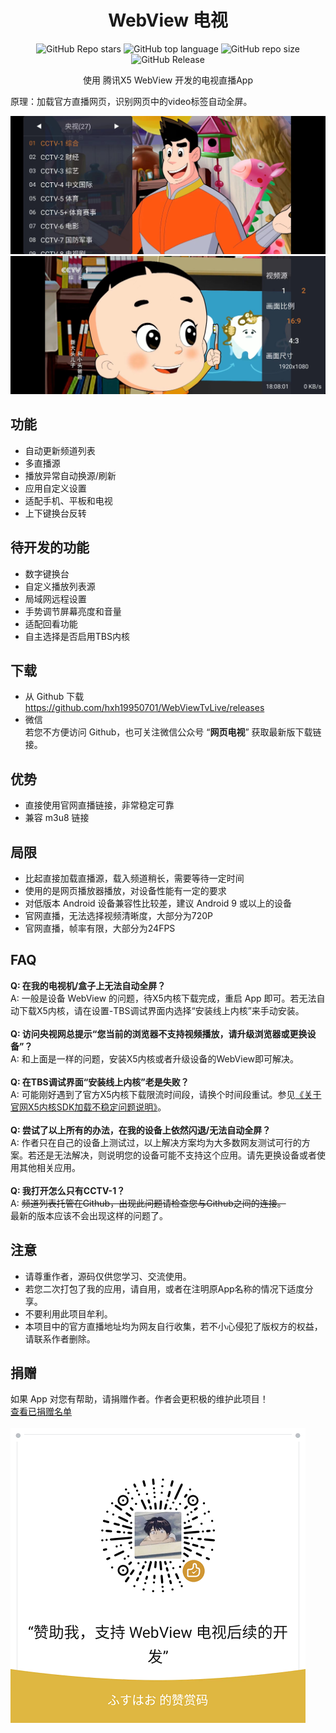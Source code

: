 <div align="center">
    <h1>WebView 电视</h1>
<div align="center">

![GitHub Repo stars](https://img.shields.io/github/stars/hxh19950701/WebViewTvLive)
![GitHub top language](https://img.shields.io/github/languages/top/hxh19950701/WebViewTvLive)
![GitHub repo size](https://img.shields.io/github/repo-size/hxh19950701/WebViewTvLive)
![GitHub Release](https://img.shields.io/github/v/release/hxh19950701/WebViewTvLive)


</div>
    <p>使用 腾讯X5 WebView 开发的电视直播App</p>
</div>
    <p>原理：加载官方直播网页，识别网页中的video标签自动全屏。</p>

    
<img src="./images/image_1.jpg"/>
<br/>
<img src="./images/image_2.jpg"/>


## 功能

- 自动更新频道列表
- 多直播源
- 播放异常自动换源/刷新
- 应用自定义设置
- 适配手机、平板和电视
- 上下键换台反转

## 待开发的功能
- 数字键换台
- 自定义播放列表源
- 局域网远程设置
- 手势调节屏幕亮度和音量
- 适配回看功能
- 自主选择是否启用TBS内核

## 下载
- 从 Github 下载 <br>
https://github.com/hxh19950701/WebViewTvLive/releases <br>
- 微信 <br>
若您不方便访问 Github，也可关注微信公众号 “**网页电视**” 获取最新版下载链接。

## 优势

- 直接使用官网直播链接，非常稳定可靠
- 兼容 m3u8 链接

## 局限

- 比起直接加载直播源，载入频道稍长，需要等待一定时间
- 使用的是网页播放器播放，对设备性能有一定的要求
- 对低版本 Android 设备兼容性比较差，建议 Android 9 或以上的设备
- 官网直播，无法选择视频清晰度，大部分为720P
- 官网直播，帧率有限，大部分为24FPS

## FAQ

**Q: 在我的电视机/盒子上无法自动全屏？**<br/>
A: 一般是设备 WebView 的问题，待X5内核下载完成，重启 App 即可。若无法自动下载X5内核，请在设置-TBS调试界面内选择“安装线上内核”来手动安装。<br/>
<br/>
**Q: 访问央视网总提示“您当前的浏览器不支持视频播放，请升级浏览器或更换设备”？**<br/>
A: 和上面是一样的问题，安装X5内核或者升级设备的WebView即可解决。<br/>
<br/>
**Q: 在TBS调试界面“安装线上内核”老是失败？**<br/>
A: 可能刚好遇到了官方X5内核下载限流时间段，请换个时间段重试。参见[《关于官网X5内核SDK加载不稳定问题说明》](https://doc.weixin.qq.com/doc/w3_AGoAtwbdAFwlo0hmqkbTl6p19tCOV)。<br/>
<br/>
**Q: 尝试了以上所有的办法，在我的设备上依然闪退/无法自动全屏？**<br/>
A: 作者只在自己的设备上测试过，以上解决方案均为大多数网友测试可行的方案。若还是无法解决，则说明您的设备可能不支持这个应用。请先更换设备或者使用其他相关应用。<br/>
<br/>
**Q: 我打开怎么只有CCTV-1？**<br/>
A: ~~频道列表托管在Github，出现此问题请检查您与Github之间的连接。~~<br/>
最新的版本应该不会出现这样的问题了。

## 注意
- 请尊重作者，源码仅供您学习、交流使用。<br/>
- 若您二次打包了我的应用，请自用，或者在注明原App名称的情况下适度分享。<br/>
- 不要利用此项目牟利。<br/>
- 本项目中的官方直播地址均为网友自行收集，若不小心侵犯了版权方的权益，请联系作者删除。<br/>

## 捐赠
如果 App 对您有帮助，请捐赠作者。作者会更积极的维护此项目！<br/>
<a href="DonationList.md">查看已捐赠名单</a>
<br/>
<br/>
<img src="./images/image_5.png"/>